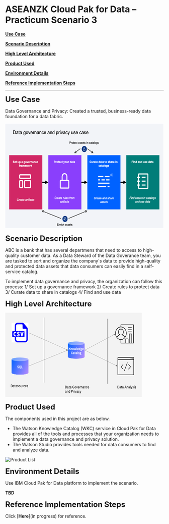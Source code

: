 # ASEANZK Cloud Pak for Data – Practicum Scenario 3

[**Use Case**](#_Toc109841344)

[**Scenario Description**](#_Toc109841345)

[**High Level Architecture**](#_Toc109841346)

[**Product Used**](#_Toc109841347)

[**Environment Details**](#_Toc109841348)

[**Reference Implementation Steps**](#_Toc109841349)

------

<span id="_Toc109841344" class="anchor"></span>
<font size="5">**Use Case**</font>

Data Governance and Privacy: Created a trusted, business-ready data foundation for a data fabric.

<img src="./media/image-1.png" style="width:6.1923in;height:3.47067in" alt="Data Governance and Privacy" />

<span id="_Toc109841345" class="anchor"></span>
<font size="5">**Scenario Description**</font>

ABC is a bank that has several departmens that need to access to high-quality customer data. As a Data Steward of the Data Goverance team, you are tasked to sort and organize the company's data to provide high-quality and protected data assets that data consumers can easily find in a self-service catalog.

To implement data governance and privacy, the organization can follow this process:
1/ Set up a governance framework
2/ Create rules to protect data
3/ Curate data to share in catalogs
4/ Find and use data

​<span id="_Toc109841346" class="anchor"></span>
<font size="5">**High Level Architecture**</font>

<img src="./media/High-Level Architecture.png" style="width:4.52188in;height:2.78114in" alt="High-level Architecture" />

<span id="_Toc109841347" class="anchor"></span>
<font size="5">**Product Used**</font>

The components used in this project are as below.
- The Watson Knowledge Catalog (WKC) service in Cloud Pak for Data provides all of the tools and processes that your organization needs to implement a data governance and privacy solution. 
- The Watson Studio provides tools needed for data consumers to find and analyze data. 

<img src="/media/WKC-DataGovernance.png" style="width:6.1923in;height:3.47067in" alt="Product List" />

<span id="_Toc109841348" class="anchor"></span>
<font size="5">**Environment Details**</font>

Use IBM Cloud Pak for Data platform to implement the scenario.

**TBD**

<span id="_Toc109841349" class="anchor"></span>
<font size="5"> **Reference Implementation Steps** </font>

Click [**Here**](in progress) for reference. 
